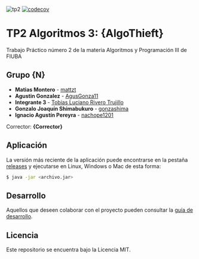 ![tp2](https://github.com/mattzt/algo3_tp2_algothieft/actions/workflows/build.yml/badge.svg) [![codecov](https://codecov.io/gh/mattzt/algo3_tp2_algothieft/branch/tp2_algothieft/graph/badge.svg)](https://codecov.io/gh/mattzt/algo3_tp2_algothieft)

# TP2 Algoritmos 3: {AlgoThieft} 

Trabajo Práctico número 2 de la materia Algoritmos y Programación III de FIUBA

## Grupo {N}

* **Matias Montero** - [mattzt](https://github.com/mattzt)
* **Agustin Gonzalez** - [AgusGonza11](https://github.com/Agusgonza11)
* **Integrante 3** - [Tobias Luciano Rivero Trujillo](https://github.com/Jrodos12)
* **Gonzalo Joaquín Shimabukuro** - [gonzashima](https://github.com/gonzashima)
* **Ignacio Agustín Pereyra** - [nachope1201](https://github.com/nachope1201)

Corrector: **{Corrector}**

## Aplicación

La versión más reciente de la aplicación puede encontrarse en la pestaña [releases](https://github.com/mattzt/algo3_tp2_algothieft/releases/latest) y ejecutarse en Linux, Windows o Mac de esta forma:

```bash
$ java -jar <archivo.jar>
```

## Desarrollo

Aquellos que deseen colaborar con el proyecto pueden consultar la [guía de desarrollo](./docs/Desarrollo.md).

## Licencia

Este repositorio se encuentra bajo la Licencia MIT.
